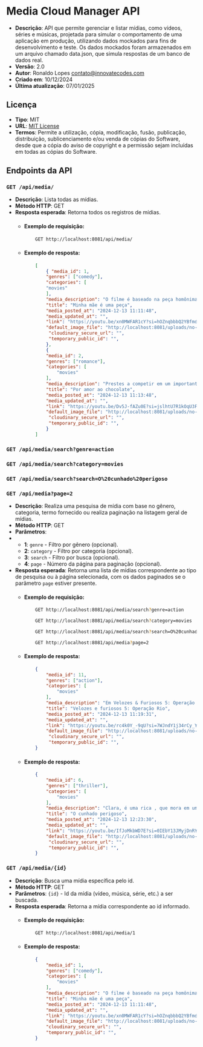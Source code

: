 # Media Cloud Manager API

- **Descrição**: API que permite gerenciar e listar mídias, como vídeos, séries e músicas, projetada para simular o comportamento de uma aplicação em produção, utilizando dados mockados para fins de desenvolvimento e teste. Os dados mockados foram armazenados em um arquivo chamado data.json, que simula respostas de um banco de dados real.
- **Versão**: 2.0
- **Autor**: Ronaldo Lopes <contato@innovatecodes.com>
- **Criado em**: 10/12/2024
- **Última atualização**: 07/01/2025

## Licença

- **Tipo**: MIT
- **URL**: [MIT License](https://opensource.org/licenses/MIT)
- **Termos**: Permite a utilização, cópia, modificação, fusão, publicação, distribuição, sublicenciamento e/ou venda de cópias do Software, desde que a cópia do aviso de copyright e a permissão sejam incluídas em todas as cópias do Software.

## Endpoints da API

### `GET /api/media/`
- **Descrição**: Lista todas as mídias.
- **Método HTTP**: GET
- **Resposta esperada**: Retorna todos os registros de mídias.
  - #### Exemplo de requisição:
    ```bash
        GET http://localhost:8081/api/media/
    ```
  - #### Exemplo de resposta: 
    ```json
        [
            { "media_id": 1,
            "genres": ["comedy"],
            "categories": [
            "movies"
            ],
            "media_description": "O filme é baseado na peça homônima criada e estrelada pelo próprio Paulo e que levou milhões de espectadores ao teatro ao longo dos anos em cartaz.",
            "title": "Minha mãe é uma peça",
            "media_posted_at": "2024-12-13 11:11:48",
            "media_updated_at": "",
            "link": "https://youtu.be/xn0MWFAR1cY?si=hOZnqbbbQ2YBfmdC",
            "default_image_file": "http://localhost:8081/uploads/no-image.jpg",
             "cloudinary_secure_url": "",
             "temporary_public_id": "",
            },
            {
            "media_id": 2,
            "genres": ["romance"],
            "categories": [
                "movies"
            ],
            "media_description": "Prestes a competir em um importante concurso culinário, Ária, uma confeteira talentosa, vê seus planos desmoronarem quando seu parceiro a abandona poucos dias antes do evento. Desesperada, ela encontra apoio em um charmoso pai solteiro que a ajuda a descobrir não apenas um ingrediente secreto para sua receita,  mas também o caminho para a verdadeira felicidade. Confeteira Desesperada Encontra o Ingrediente Secreto da Felicidade!",
            "title": "Por amor ao chocolate",
            "media_posted_at": "2024-12-13 11:13:48",
            "media_updated_at": "",
            "link": "https://youtu.be/Dv5J-fAZu0E?si=jslhtU7R1kOqU3Fc",
            "default_image_file": "http://localhost:8081/uploads/no-image.jpg",
             "cloudinary_secure_url": "",
             "temporary_public_id": "",
            }                       
        ]          
    ```

### `GET /api/media/search?genre=action` 
### `GET /api/media/search?category=movies` 
### `GET /api/media/search?search=O%20cunhado%20perigoso` 
### `GET /api/media?page=2`
- **Descrição**:  Realiza uma pesquisa de mídia com base no gênero, categoria, termo fornecido ou realiza paginação na listagem geral de mídias.
- **Método HTTP**: GET
- **Parâmetros**:
- - **1**: `genre` - Filtro por gênero (opcional).
  - **2**: `category` - Filtro por categoria (opcional).
  - **3**: `search` - Filtro por busca (opcional).
  - **4**: `page` -  Número da página para paginação (opcional).  
- **Resposta esperada**: Retorna uma lista de mídias correspondente ao tipo de pesquisa ou à página selecionada, com os dados paginados se o parâmetro `page` estiver presente.
  - #### Exemplo de requisição:
    ```bash
        GET http://localhost:8081/api/media/search?genre=action
    ```
    ```bash
        GET http://localhost:8081/api/media/search?category=movies
    ```
    ```bash
        GET http://localhost:8081/api/media/search?search=O%20cunhado%20perigoso
    ```
    ```bash
        GET http://localhost:8081/api/media?page=2
    ```
  - #### Exemplo de resposta:
    ```json
        {
            "media_id": 11,
            "genres": ["action"],
            "categories": [
                "movies"
            ],
            "media_description": "Em Velozes & Furiosos 5: Operação Rio, Dominic Toretto (Vin Diesel) foi resgatado da prisão por sua irmã Mia (Jordana Brewster) e Brian O'Conner (Paul Walker), que realizam um ousa...",
            "title": "Velozes e furiosos 5: Operação Rio",
            "media_posted_at": "2024-12-13 11:19:31",
            "media_updated_at": "",
            "link": "https://youtu.be/rc4k0Y_-9qU?si=7WJndY1j34rCy_Yg",
            "default_image_file": "http://localhost:8081/uploads/no-image.jpg",
             "cloudinary_secure_url": "",
             "temporary_public_id": "",
        }              
    ```

  - #### Exemplo de resposta:
    ```json
        {
            "media_id": 6,
            "genres": ["thriller"],
            "categories": [
                "movies"
            ],
            "media_description": "Clara, é uma rica , que mora em um lugar com vizinhos ricos, mas ela tem seu mundo virado de cabeça para baixo com a chegada inesperada do seu cunhado.",
            "title": "O cunhado perigoso",
            "media_posted_at": "2024-12-13 12:23:30",
            "media_updated_at": "",
            "link": "https://youtu.be/IfJoMkbWD7E?si=0IEbY13JMyjDnRYR",
            "default_image_file": "http://localhost:8081/uploads/no-image.jpg",
             "cloudinary_secure_url": "",
             "temporary_public_id": "",
        }              
    ```

### `GET /api/media/{id}`
- **Descrição**: Busca uma mídia específica pelo id.
- **Método HTTP**: GET
- **Parâmetros**: `{id}` - Id da mídia (vídeo, música, série, etc.) a ser buscada.
- **Resposta esperada**: Retorna a mídia correspondente ao id informado.
  - #### Exemplo de requisição:
    ```bash
        GET http://localhost:8081/api/media/1
    ```
  - #### Exemplo de resposta:
    ```json
        {
            "media_id": 1,
            "genres": ["comedy"],
            "categories": [
                "movies"
            ],
            "media_description": "O filme é baseado na peça homônima criada e estrelada pelo próprio Paulo e que levou milhões de espectadores ao teatro ao longo dos anos em cartaz.",
            "title": "Minha mãe é uma peça",
            "media_posted_at": "2024-12-13 11:11:48",
            "media_updated_at": "",
            "link": "https://youtu.be/xn0MWFAR1cY?si=hOZnqbbbQ2YBfmdC",
            "default_image_file": "http://localhost:8081/uploads/no-image.jpg",
            "cloudinary_secure_url": "",
            "temporary_public_id": "",
        }
    ```

